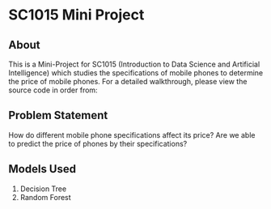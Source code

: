 # SC1015 Mini Project
## About
This is a Mini-Project for SC1015 (Introduction to Data Science and Artificial Intelligence) which studies the specifications of mobile phones to determine the price of mobile phones. For a detailed walkthrough, please view the source code in order from:

## Problem Statement

How do different mobile phone specifications affect its price?
Are we able to predict the price of phones by their specifications?

## Models Used

1. Decision Tree
2. Random Forest

